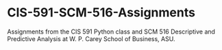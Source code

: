 # CIS-591-SCM-516-Assignments
Assignments from the CIS 591 Python class and SCM 516 Descriptive and Predictive Analysis at W. P. Carey School of Business, ASU. 
